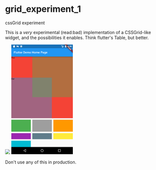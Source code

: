 # grid_experiment_1

cssGrid experiment

This is a *very* experimental (read:bad) implementation of a CSSGrid-like widget, and the possibilities it enables. Think flutter's Table, but better. 


<img src="https://github.com/fdoyle/flutter_demo_travel/blob/master/travel.gif" data-canonical-src="https://gyazo.com/eb5c5741b6a9a16c692170a41a49c858.png" width="200" />

<img src="https://github.com/fdoyle/flutter_demo_travel/blob/master/Screenshot_1556917246.png" data-canonical-src="https://gyazo.com/eb5c5741b6a9a16c692170a41a49c858.png" width="200"  />

Don't use any of this in production. 

